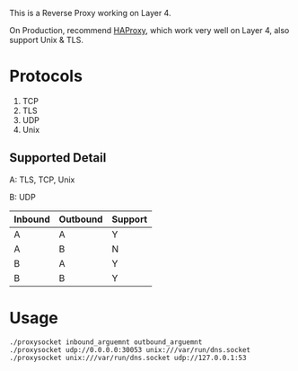 This is a Reverse Proxy working on Layer 4.

On Production, recommend [HAProxy](https://github.com/haproxy/haproxy), which work very well on Layer 4, also support Unix & TLS.

# Protocols

1. TCP
2. TLS
3. UDP
4. Unix

## Supported Detail

A: TLS, TCP, Unix

B: UDP

| Inbound | Outbound | Support |
| -- | -- | -- |
| A | A | Y |
| A | B | N |
| B | A | Y |
| B | B | Y |



# Usage
```
./proxysocket inbound_arguemnt outbound_arguemnt
./proxysocket udp://0.0.0.0:30053 unix:///var/run/dns.socket
./proxysocket unix:///var/run/dns.socket udp://127.0.0.1:53
```
